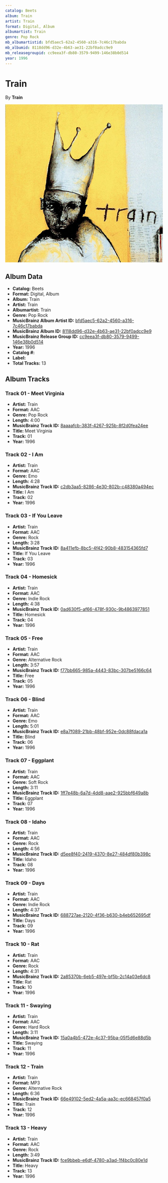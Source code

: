 ```yaml
---
catalog: Beets
album: Train
artist: Train
format: Digital, Album
albumartist: Train
genre: Pop Rock
mb_albumartistid: bfd5aec5-62a2-4560-a316-7c46c17babda
mb_albumid: 8118dd96-d32e-4b63-ae31-22bf0adcc9e9
mb_releasegroupid: cc9eea3f-db80-3579-9499-146e38b0d514
year: 1996
---
```


# Train

By **Train**

![](../../assets/beetscovers/Train-Train.jpg)

## Album Data

- **Catalog:** Beets
- **Format:** Digital, Album
- **Album:** Train
- **Artist:** Train
- **Albumartist:** Train
- **Genre:** Pop Rock
- **MusicBrainz Album Artist ID:** [bfd5aec5-62a2-4560-a316-7c46c17babda](https://musicbrainz.org/artist/bfd5aec5-62a2-4560-a316-7c46c17babda)
- **MusicBrainz Album ID:** [8118dd96-d32e-4b63-ae31-22bf0adcc9e9](https://musicbrainz.org/release/8118dd96-d32e-4b63-ae31-22bf0adcc9e9)
- **MusicBrainz Release Group ID:** [cc9eea3f-db80-3579-9499-146e38b0d514](https://musicbrainz.org/release-group/cc9eea3f-db80-3579-9499-146e38b0d514)
- **Year:** 1996
- **Catalog #:** 
- **Label:** 
- **Total Tracks:** 13

## Album Tracks

### Track 01 - Meet Virginia

- **Artist:** Train
- **Format:** AAC
- **Genre:** Pop Rock
- **Length:** 4:00
- **MusicBrainz Track ID:** [8aaaafcb-383f-4267-925b-8f2d0fea24ee](https://musicbrainz.org/recording/8aaaafcb-383f-4267-925b-8f2d0fea24ee)
- **Title:** Meet Virginia
- **Track:** 01
- **Year:** 1996

### Track 02 - I Am

- **Artist:** Train
- **Format:** AAC
- **Genre:** Emo
- **Length:** 4:28
- **MusicBrainz Track ID:** [c2db3aa5-8286-4e30-802b-c48380a494ec](https://musicbrainz.org/recording/c2db3aa5-8286-4e30-802b-c48380a494ec)
- **Title:** I Am
- **Track:** 02
- **Year:** 1996

### Track 03 - If You Leave

- **Artist:** Train
- **Format:** AAC
- **Genre:** Rock
- **Length:** 3:28
- **MusicBrainz Track ID:** [8a411efb-8bc5-4f42-90b8-483154365fd7](https://musicbrainz.org/recording/8a411efb-8bc5-4f42-90b8-483154365fd7)
- **Title:** If You Leave
- **Track:** 03
- **Year:** 1996

### Track 04 - Homesick

- **Artist:** Train
- **Format:** AAC
- **Genre:** Indie Rock
- **Length:** 4:38
- **MusicBrainz Track ID:** [0ad630f5-af66-478f-930c-9b4863977851](https://musicbrainz.org/recording/0ad630f5-af66-478f-930c-9b4863977851)
- **Title:** Homesick
- **Track:** 04
- **Year:** 1996

### Track 05 - Free

- **Artist:** Train
- **Format:** AAC
- **Genre:** Alternative Rock
- **Length:** 3:57
- **MusicBrainz Track ID:** [f77bb665-985a-4443-83bc-307be5166c64](https://musicbrainz.org/recording/f77bb665-985a-4443-83bc-307be5166c64)
- **Title:** Free
- **Track:** 05
- **Year:** 1996

### Track 06 - Blind

- **Artist:** Train
- **Format:** AAC
- **Genre:** Emo
- **Length:** 5:01
- **MusicBrainz Track ID:** [e8a7f089-21bb-48bf-952e-0dc88fdaca1a](https://musicbrainz.org/recording/e8a7f089-21bb-48bf-952e-0dc88fdaca1a)
- **Title:** Blind
- **Track:** 06
- **Year:** 1996

### Track 07 - Eggplant

- **Artist:** Train
- **Format:** AAC
- **Genre:** Soft Rock
- **Length:** 3:11
- **MusicBrainz Track ID:** [1ff7e48b-6a7d-4dd8-aae2-925bbf649a8b](https://musicbrainz.org/recording/1ff7e48b-6a7d-4dd8-aae2-925bbf649a8b)
- **Title:** Eggplant
- **Track:** 07
- **Year:** 1996

### Track 08 - Idaho

- **Artist:** Train
- **Format:** AAC
- **Genre:** Rock
- **Length:** 4:56
- **MusicBrainz Track ID:** [d5ee8f40-2419-4370-8e27-484df80b398c](https://musicbrainz.org/recording/d5ee8f40-2419-4370-8e27-484df80b398c)
- **Title:** Idaho
- **Track:** 08
- **Year:** 1996

### Track 09 - Days

- **Artist:** Train
- **Format:** AAC
- **Genre:** Indie Rock
- **Length:** 4:37
- **MusicBrainz Track ID:** [688727ae-2120-4f36-b630-b4eb652695df](https://musicbrainz.org/recording/688727ae-2120-4f36-b630-b4eb652695df)
- **Title:** Days
- **Track:** 09
- **Year:** 1996

### Track 10 - Rat

- **Artist:** Train
- **Format:** AAC
- **Genre:** Rock
- **Length:** 4:31
- **MusicBrainz Track ID:** [2a85370b-6eb5-497e-bf5b-2c14a03e6dc8](https://musicbrainz.org/recording/2a85370b-6eb5-497e-bf5b-2c14a03e6dc8)
- **Title:** Rat
- **Track:** 10
- **Year:** 1996

### Track 11 - Swaying

- **Artist:** Train
- **Format:** AAC
- **Genre:** Hard Rock
- **Length:** 3:11
- **MusicBrainz Track ID:** [15a0a4b5-472e-4c37-95ba-05f5d6e88d5b](https://musicbrainz.org/recording/15a0a4b5-472e-4c37-95ba-05f5d6e88d5b)
- **Title:** Swaying
- **Track:** 11
- **Year:** 1996

### Track 12 - Train

- **Artist:** Train
- **Format:** MP3
- **Genre:** Alternative Rock
- **Length:** 6:36
- **MusicBrainz Track ID:** [66e49102-5ed2-4a5a-aa3c-ec668457f0a5](https://musicbrainz.org/recording/66e49102-5ed2-4a5a-aa3c-ec668457f0a5)
- **Title:** Train
- **Track:** 12
- **Year:** 1996

### Track 13 - Heavy

- **Artist:** Train
- **Format:** AAC
- **Genre:** Rock
- **Length:** 3:49
- **MusicBrainz Track ID:** [fce9bbeb-e6df-4780-a3ad-1f4bc0c80e1d](https://musicbrainz.org/recording/fce9bbeb-e6df-4780-a3ad-1f4bc0c80e1d)
- **Title:** Heavy
- **Track:** 13
- **Year:** 1996

